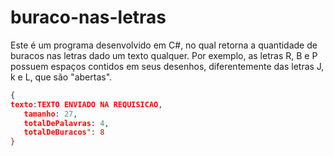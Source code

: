 # buraco-nas-letras
Este é um programa desenvolvido em C#, no qual retorna a quantidade de buracos nas letras dado um texto qualquer. 
Por exemplo, as letras R, B e P possuem espaços contidos em seus desenhos, diferentemente das letras J, k e L, que são "abertas".

```json
{
texto:TEXTO ENVIADO NA REQUISICAO,
   tamanho: 27,
   totalDePalavras: 4,
   totalDeBuracos": 8
}
```

  
